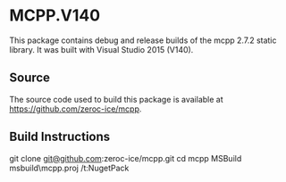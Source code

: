 # MCPP.V140

This package contains debug and release builds of the mcpp 2.7.2 static library. It was built with Visual Studio 2015 (V140).

## Source

The source code used to build this package is available at https://github.com/zeroc-ice/mcpp.

## Build Instructions

git clone git@github.com:zeroc-ice/mcpp.git
cd mcpp
MSBuild msbuild\mcpp.proj /t:NugetPack
